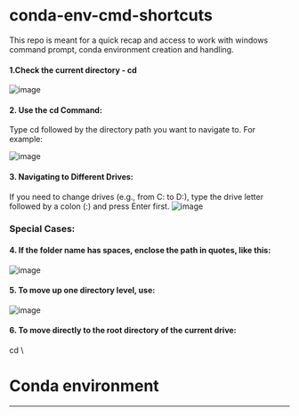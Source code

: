 # conda-env-cmd-shortcuts
This repo is meant for a quick recap and access to work with windows command prompt, conda environment creation and handling.
#### 1.Check the current directory - cd
![image](https://github.com/smaran24/conda-env-cmd-shortcuts/assets/88144150/caa4f390-9fdd-4391-9f8c-ee8e72ca1f99)
#### 2. Use the cd Command:
Type cd followed by the directory path you want to navigate to. For example:

![image](https://github.com/smaran24/conda-env-cmd-shortcuts/assets/88144150/24a1af27-547f-4df3-b728-22ea93d8b974)

#### 3. Navigating to Different Drives:
If you need to change drives (e.g., from C: to D:), type the drive letter followed by a colon (:) and press Enter first.
![image](https://github.com/smaran24/conda-env-cmd-shortcuts/assets/88144150/604abc5c-2ef0-4d64-9b1a-848c4caa4ae2)

### Special Cases:
#### 4. If the folder name has spaces, enclose the path in quotes, like this:
![image](https://github.com/smaran24/conda-env-cmd-shortcuts/assets/88144150/fd20010b-951c-44b3-92f2-7f38f81df7be)

#### 5. To move up one directory level, use:
![image](https://github.com/smaran24/conda-env-cmd-shortcuts/assets/88144150/85390f0d-3765-4128-9422-14c1cacc200d)

#### 6. To move directly to the root directory of the current drive:
cd \


# Conda environment
------------------------------------------------------------------------------------------------------------------
